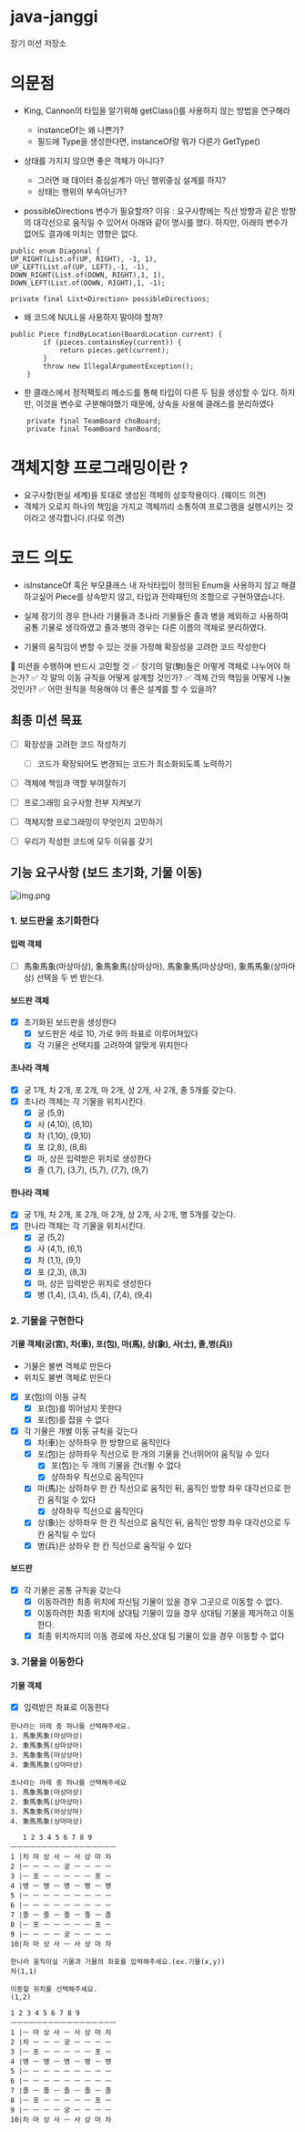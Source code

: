 # java-janggi
장기 미션 저장소

# 의문점
- King, Cannon의 타입을 알기위해 getClass()를 사용하지 않는 방법을 연구해라
  - instanceOf는 왜 나쁜가?
  - 필드에 Type을 생성한다면, instanceOf랑 뭐가 다른가 GetType()


- 상태를 가지지 않으면 좋은 객체가 아니다?
  - 그러면 왜 데이터 중심설계가 아닌 행위중심 설계를 하지?
  - 상태는 행위의 부속아닌가?


- possibleDirections 변수가 필요할까?
  이유 : 요구사항에는 직선 방향과 같은 방향의 대각선으로 움직일 수 있어서 아래와 같이 명시를 했다.
        하지만, 아래의 변수가 없어도 결과에 미치는 영향은 없다.
```angular2html
public enum Diagonal {
UP_RIGHT(List.of(UP, RIGHT), -1, 1),
UP_LEFT(List.of(UP, LEFT),-1, -1),
DOWN_RIGHT(List.of(DOWN, RIGHT),1, 1),
DOWN_LEFT(List.of(DOWN, RIGHT),1, -1);

private final List<Direction> possibleDirections;
```


- 왜 코드에 NULL을 사용하지 말아야 할까?
```angular2html
public Piece findByLocation(BoardLocation current) {
        if (pieces.containsKey(current)) {
            return pieces.get(current);
        }
        throw new IllegalArgumentException();
    }
```


- 한 클래스에서 정적팩토리 메소드를 통해 타입이 다른 두 팀을 생성할 수 있다. 하지만, 이것을 변수로 구분해야했기 때문에,
  상속을 사용해 클래스를 분리하였다
```angular2html
    private final TeamBoard choBoard;
    private final TeamBoard hanBoard;
```
  

# 객체지향 프로그래밍이란 ?
- 요구사항(현실 세계)을 토대로 생성된 객체의 상호작용이다. (웨이드 의견)
- 객체가 오로지 하나의 책임을 가지고 객체끼리 소통하여 프로그램을 실행시키는 것이라고 생각합니다.(다로 의견)


# 코드 의도
- isInstanceOf 혹은 부모클래스 내 자식타입이 정의된 Enum을 사용하지 않고 해결하고싶어 Piece를 상속받지 않고,
  타입과 전략패턴의 조합으로 구현하였습니다.

- 실제 장기의 경우 한나라 기물들과 초나라 기물들은 졸과 병을 제외하고 사용하여 공통 기물로 생각하였고 
  졸과 병의 경우는 다른 이름의 객체로 분리하였다.

- 기물의 움직임이 변할 수 있는 것을 가정해 확장성을 고려한 코드 작성한다


📌 미션을 수행하며 반드시 고민할 것
✅ 장기의 말(駒)들은 어떻게 객체로 나누어야 하는가?
✅ 각 말의 이동 규칙을 어떻게 설계할 것인가?
✅ 객체 간의 책임을 어떻게 나눌 것인가?
✅ 어떤 원칙을 적용해야 더 좋은 설계를 할 수 있을까?


## 최종 미션 목표
- [ ] 확장성을 고려한 코드 작성하기
  - [ ] 코드가 확장되어도 변경되는 코드가 최소화되도록 노력하기
- [ ] 객체에 책임과 역할 부여잘하기
- [ ] 프로그래밍 요구사항 전부 지켜보기
- [ ] 객체지향 프로그래밍이 무엇인지 고민하기
- [ ] 우리가 작성한 코드에 모두 이유를 갖기


## 기능 요구사항 (보드 초기화, 기물 이동)
![img.png](img.png)


### 1. 보드판을 초기화한다
#### 입력 객체
- [ ] 馬象馬象(마상마상), 象馬象馬(상마상마), 馬象象馬(마상상마), 象馬馬象(상마마상) 선택을 두 번 받는다.

#### 보드판 객체
- [X] 초기화된 보드판을 생성한다
  - [X] 보드판은 세로 10, 가로 9의 좌표로 이루어져있다
  - [X] 각 기물은 선택지를 고려하여 알맞게 위치한다

#### 초나라 객체
- [X] 궁 1개, 차 2개, 포 2개, 마 2개, 상 2개, 사 2개, 졸 5개를 갖는다.
- [X] 초나라 객체는 각 기물을 위치시킨다.
  - [X] 궁 (5,9)
  - [X] 사 (4,10), (6,10)
  - [X] 차 (1,10), (9,10)
  - [X] 포 (2,8), (8,8)
  - [X] 마, 상은 입력받은 위치로 생성한다
  - [X] 졸 (1,7), (3,7), (5,7), (7,7), (9,7)

#### 한나라 객체
- [X] 궁 1개, 차 2개, 포 2개, 마 2개, 상 2개, 사 2개, 병 5개를 갖는다.
- [x] 한나라 객체는 각 기물을 위치시킨다.
  - [X] 궁 (5,2)
  - [X] 사 (4,1), (6,1)
  - [X] 차 (1,1), (9,1)
  - [X] 포 (2,3), (8,3)
  - [x] 마, 상은 입력받은 위치로 생성한다
  - [X] 병 (1,4), (3,4), (5,4), (7,4), (9,4)

### 2. 기물을 구현한다
#### 기물 객체(궁(宮), 차(車), 포(包), 마(馬), 상(象), 사(士), 졸,병(兵))
- 기물은 불변 객체로 만든다
- 위치도 불변 객체로 만든다

- [X] 포(包)의 이동 규칙
  - [X] 포(包)를 뛰어넘지 못한다
  - [X] 포(包)를 잡을 수 없다

- [X] 각 기물은 개별 이동 규칙을 갖는다
  - [x] 차(車)는 상하좌우 한 방향으로 움직인다
  - [X] 포(包)는 상하좌우 직선으로 한 개의 기물을 건너뛰어야 움직일 수 있다
    - [X] 포(包)는 두 개의 기물을 건너뛸 수 없다
    - [X] 상하좌우 직선으로 움직인다
  - [X] 마(馬)는 상하좌우 한 칸 직선으로 움직인 뒤, 움직인 방향 좌우 대각선으로 한 칸 움직일 수 있다
    - [X] 상하좌우 직선으로 움직인다
  - [X] 상(象)는 상하좌우 한 칸 직선으로 움직인 뒤, 움직인 방향 좌우 대각선으로 두 칸 움직일 수 있다
  - [X] 병(兵)은 상좌우 한 칸 직선으로 움직일 수 있다

#### 보드판
- [X] 각 기물은 공통 규칙을 갖는다
  - [X] 이동하려한 최종 위치에 자신팀 기물이 있을 경우 그곳으로 이동할 수 없다.
  - [X] 이동하려한 최종 위치에 상대팀 기물이 있을 경우 상대팀 기물을 제거하고 이동한다.
  - [X] 최종 위치까지의 이동 경로에 자신,상대 팀 기물이 있을 경우 이동할 수 없다

### 3. 기물을 이동한다
#### 기물 객체
- [X] 입력받은 좌표로 이동한다


```angular2html
한나라는 아래 중 하나를 선택해주세요.
1. 馬象馬象(마상마상)
2. 象馬象馬(상마상마)
3. 馬象象馬(마상상마)
4. 象馬馬象(상마마상)

초나라는 아래 중 하나를 선택해주세요
1. 馬象馬象(마상마상)
2. 象馬象馬(상마상마)
3. 馬象象馬(마상상마)
4. 象馬馬象(상마마상)

   1 2 3 4 5 6 7 8 9
ㅡㅡㅡㅡㅡㅡㅡㅡㅡㅡㅡㅡㅡㅡㅡㅡㅡ
1 |차 마 상 사 ㅡ 사 상 마 차 
2 |ㅡ ㅡ ㅡ ㅡ 궁 ㅡ ㅡ ㅡ ㅡ
3 |ㅡ 포 ㅡ ㅡ ㅡ ㅡ ㅡ 포 ㅡ
4 |병 ㅡ 병 ㅡ 병 ㅡ 병 ㅡ 병
5 |ㅡ ㅡ ㅡ ㅡ ㅡ ㅡ ㅡ ㅡ ㅡ
6 |ㅡ ㅡ ㅡ ㅡ ㅡ ㅡ ㅡ ㅡ ㅡ
7 |졸 ㅡ 졸 ㅡ 졸 ㅡ 졸 ㅡ 졸
8 |ㅡ 포 ㅡ ㅡ ㅡ ㅡ ㅡ 포 ㅡ
9 |ㅡ ㅡ ㅡ ㅡ 궁 ㅡ ㅡ ㅡ ㅡ
10|차 마 상 사 ㅡ 사 상 마 차

한나라 움직이실 기물과 기물의 좌표를 입력해주세요.(ex.기물(x,y))
차(1,1)

이동할 위치를 선택해주세요.
(1,2)

1 2 3 4 5 6 7 8 9
ㅡㅡㅡㅡㅡㅡㅡㅡㅡㅡㅡㅡㅡㅡㅡㅡㅡ
1 |ㅡ 마 상 사 ㅡ 사 상 마 차
2 |차 ㅡ ㅡ ㅡ 궁 ㅡ ㅡ ㅡ ㅡ
3 |ㅡ 포 ㅡ ㅡ ㅡ ㅡ ㅡ 포 ㅡ
4 |병 ㅡ 병 ㅡ 병 ㅡ 병 ㅡ 병
5 |ㅡ ㅡ ㅡ ㅡ ㅡ ㅡ ㅡ ㅡ ㅡ
6 |ㅡ ㅡ ㅡ ㅡ ㅡ ㅡ ㅡ ㅡ ㅡ
7 |졸 ㅡ 졸 ㅡ 졸 ㅡ 졸 ㅡ 졸
8 |ㅡ 포 ㅡ ㅡ ㅡ ㅡ ㅡ 포 ㅡ
9 |ㅡ ㅡ ㅡ ㅡ 궁 ㅡ ㅡ ㅡ ㅡ
10|차 마 상 사 ㅡ 사 상 마 차
```
